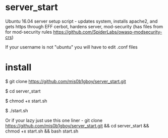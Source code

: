 # server_start

Ubuntu 16.04 server setup script - updates system, installs apache2, and gets https through EFF cerbot, hardens server, mod-security (has files from for mod-security rules https://github.com/SpiderLabs/owasp-modsecurity-crs)

If your username is not "ubuntu" you will have to edit .conf files

# install
  $ git clone https://github.com/mis0b1gboy/server_start.git
  
  $ cd server_start
  
  $ chmod +x start.sh
  
  $ ./start.sh

Or if your lazy just use this one liner - git clone https://github.com/mis0b1gboy/server_start.git && cd server_start && chmod +x start.sh && bash start.sh
